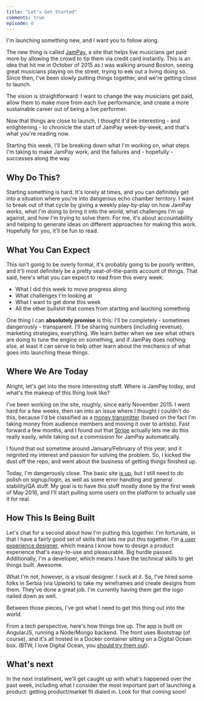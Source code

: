```yaml
---
title: "Let's Get Started"
comments: true
episode: 0
---
```


I'm launching something new, and I want you to follow along.

The new thing is called [JamPay][jampay], a site that helps live musicians get paid more by allowing the crowd to tip them via credit card instantly. This is an idea that hit me in October of 2015 as I was walking around Boston, seeing great musicians playing on the street, trying to eek out a living doing so. Since then, I've been slowly putting things together, and we're getting close to launch.

The vision is straightforward: I want to change the way musicians get paid, allow them to make more from each live performance, and create a more sustainable career out of being a live performer.

Now that things are close to launch, I thought it'd be interesting - and enlightening - to chronicle the start of JamPay week-by-week, and that's what you're reading now.

Starting this week, I'll be breaking down what I'm working on, what steps I'm taking to make JamPay work, and the failures and - hopefully - successes along the way.

## Why Do This?

Starting something is hard. It's lonely at times, and you can definitely get into a situation where you're into dangerous echo chamber territory. I want to break out of that cycle by giving a weekly play-by-play on how JamPay works, what I'm doing to bring it into the world, what challenges I'm up against, and how I'm trying to solve them. For me, it's about accountability and helping to generate ideas on different approaches for making this work. Hopefully for you, it'll be fun to read.

## What You Can Expect

This isn't going to be overly formal, it's probably going to be poorly written, and it'll most definitely be a pretty seat-of-the-pants account of things. That said, here's what you can expect to read from this every week:

- What I did this week to move progress along
- What challenges I'm looking at
- What I want to get done this week
- All the other bullshit that comes from starting and lauching something

One thing I can **absolutely promise** is this: I'll be completely - sometimes dangerously - transparent. I'll be sharing numbers (including revenue), marketing strategies, everything. We learn better when we see what others are doing to tune the engine on something, and if JamPay does nothing else, at least it can serve to help other learn about the mechanics of what goes into launching these things.

## Where We Are Today

Alright, let's get into the more interesting stuff. Where is JamPay today, and what's the makeup of this thing look like?

I've been working on the site, roughly, since early November 2015. I went hard for a few weeks, then ran into an issue where I thought I couldn't do this, because I'd be classified as a [money transmitter][money] (based on the fact I'm taking money from audience members and moving it over to artists). Fast forward a few months, and I found out that [Stripe][stripe] actually lets me do this really easily, while taking out a commission for JamPay automatically.

I found that out sometime around January/February of this year, and it reignited my interest and passion for solving the problem. So, I kicked the dust off the repo, and went about the business of getting things finished up.

Today, I'm dangerously close. The basic site [is up][jampay], but I still need to do polish on signup/login, as well as some error handling and general stability/QA stuff. My goal is to have this stuff mostly done by the first week of May 2016, and I'll start pulling some users on the platform to actually use it for real.

## How This Is Being Built

Let's chat for a second about how I'm putting this together. I'm fortunate, in that I have a fairly good set of skills that lets me put this together. I'm [a user experience designer][firstchair], which means I know how to design a product experience that's easy-to-use and pleasurable. Big hurdle passed. Additionally, I'm a developer, which means I have the technical skills to get things built. Awesome.

What I'm _not_, however, is a visual designer. I suck at it. So, I've hired some folks in Serbia (via Upwork) to take my wireframes and create designs from them. They've done a great job. I'm currently having them get the logo nailed down as well.

Between those pieces, I've got what I need to get this thing out into the world.

From a tech perspective, here's how things line up. The app is built on AngularJS, running a Node/Mongo backend. The front uses Bootstrap (of course), and it's all hosted in a Docker container sitting on a Digital Ocean box. (BTW, I love Digital Ocean, you [should try them out][do]).

## What's next

In the next installment, we'll get caught up with what's happened over the past week, including what I consider the most important part of launching a product: getting product/market fit dialed in. Look for that coming soon!

[jampay]: http://jampay.com?utm_source=building-jampay
[money]: https://en.wikipedia.org/wiki/Money_transmitter
[stripe]: http://stripe.com
[firstchair]: http://firstchairpartners.com
[do]: https://m.do.co/c/c0c980996086
